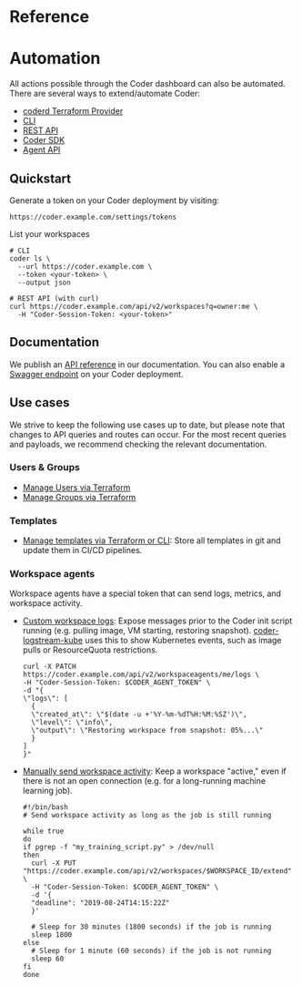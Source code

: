 # Reference

# Automation

All actions possible through the Coder dashboard can also be automated. There
are several ways to extend/automate Coder:

- [coderd Terraform Provider](https://registry.terraform.io/providers/coder/coderd/latest)
- [CLI](../reference/cli/index.md)
- [REST API](../reference/api/index.md)
- [Coder SDK](https://pkg.go.dev/github.com/onchainengineering/hmi-computer/v2/codersdk)
- [Agent API](../reference/agent-api/index.md)

## Quickstart

Generate a token on your Coder deployment by visiting:

```shell
https://coder.example.com/settings/tokens
```

List your workspaces

```shell
# CLI
coder ls \
  --url https://coder.example.com \
  --token <your-token> \
  --output json

# REST API (with curl)
curl https://coder.example.com/api/v2/workspaces?q=owner:me \
  -H "Coder-Session-Token: <your-token>"
```

## Documentation

We publish an [API reference](../reference/api/index.md) in our documentation.
You can also enable a
[Swagger endpoint](../reference/cli/server.md#--swagger-enable) on your Coder
deployment.

## Use cases

We strive to keep the following use cases up to date, but please note that
changes to API queries and routes can occur. For the most recent queries and
payloads, we recommend checking the relevant documentation.

### Users & Groups

- [Manage Users via Terraform](https://registry.terraform.io/providers/coder/coderd/latest/docs/resources/user)
- [Manage Groups via Terraform](https://registry.terraform.io/providers/coder/coderd/latest/docs/resources/group)

### Templates

- [Manage templates via Terraform or CLI](../admin/templates/managing-templates/change-management.md):
  Store all templates in git and update them in CI/CD pipelines.

### Workspace agents

Workspace agents have a special token that can send logs, metrics, and workspace
activity.

- [Custom workspace logs](../reference/api/agents.md#patch-workspace-agent-logs):
  Expose messages prior to the Coder init script running (e.g. pulling image, VM
  starting, restoring snapshot).
  [coder-logstream-kube](https://github.com/onchainengineering/hmi-computer-logstream-kube) uses
  this to show Kubernetes events, such as image pulls or ResourceQuota
  restrictions.

  ```shell
  curl -X PATCH https://coder.example.com/api/v2/workspaceagents/me/logs \
  -H "Coder-Session-Token: $CODER_AGENT_TOKEN" \
  -d "{
  \"logs\": [
    {
  	\"created_at\": \"$(date -u +'%Y-%m-%dT%H:%M:%SZ')\",
  	\"level\": \"info\",
  	\"output\": \"Restoring workspace from snapshot: 05%...\"
    }
  ]
  }"
  ```

- [Manually send workspace activity](../reference/api/workspaces.md#extend-workspace-deadline-by-id):
  Keep a workspace "active," even if there is not an open connection (e.g. for a
  long-running machine learning job).

  ```shell
  #!/bin/bash
  # Send workspace activity as long as the job is still running

  while true
  do
  if pgrep -f "my_training_script.py" > /dev/null
  then
    curl -X PUT "https://coder.example.com/api/v2/workspaces/$WORKSPACE_ID/extend" \
    -H "Coder-Session-Token: $CODER_AGENT_TOKEN" \
    -d '{
  	"deadline": "2019-08-24T14:15:22Z"
    }'

    # Sleep for 30 minutes (1800 seconds) if the job is running
    sleep 1800
  else
    # Sleep for 1 minute (60 seconds) if the job is not running
    sleep 60
  fi
  done
  ```
